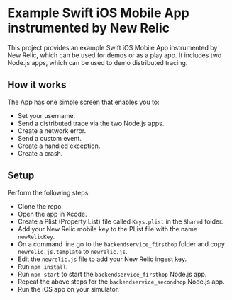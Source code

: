 # Example Swift iOS Mobile App instrumented by New Relic
This project provides an example Swift iOS Mobile App instrumented by New Relic, which can be used for demos or as a play app. It includes two Node.js apps, which can be used to demo distributed tracing.

## How it works
The App has one simple screen that enables you to:
- Set your username.
- Send a distributed trace via the two Node.js apps.
- Create a network error.
- Send a custom event.
- Create a handled exception.
- Create a crash.

## Setup
Perform the following steps:
- Clone the repo.
- Open the app in Xcode.
- Create a Plist (Property List) file called `Keys.plist` in the `Shared` folder.
- Add your New Relic mobile key to the PList file with the name `newRelicKey`.
- On a command line go to the `backendservice_firsthop` folder and copy `newrelic.js.template` to `newrelic.js`.
- Edit the `newrelic.js` file to add your New Relic ingest key.
- Run `npm install`.
- Run `npm start` to start the `backendservice_firsthop` Node.js app.
- Repeat the above steps for the `backendservice_secondhop` Node.js app.
- Run the iOS app on your simulator.
